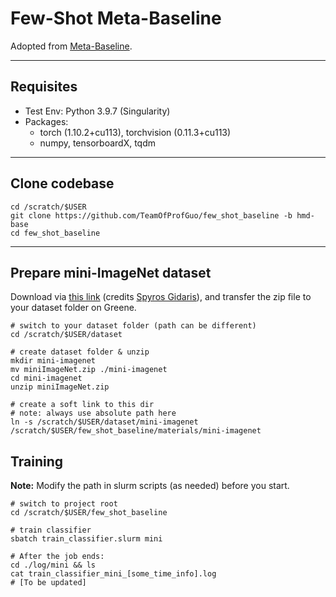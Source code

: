 # Few-Shot Meta-Baseline

Adopted from <a href="https://github.com/yinboc/few-shot-meta-baseline" target="_blank">Meta-Baseline</a>.

---

## Requisites
- Test Env: Python 3.9.7 (Singularity)
- Packages:
    - torch (1.10.2+cu113), torchvision (0.11.3+cu113)
    - numpy, tensorboardX, tqdm

---

## Clone codebase
```
cd /scratch/$USER
git clone https://github.com/TeamOfProfGuo/few_shot_baseline -b hmd-base
cd few_shot_baseline
```

---

## Prepare mini-ImageNet dataset

Download via <a href="https://drive.google.com/file/d/1fJAK5WZTjerW7EWHHQAR9pRJVNg1T1Y7/view?usp=sharing" target="_blank">this link</a> (credits <a href="https://github.com/gidariss/FewShotWithoutForgetting" target="_blank">Spyros Gidaris</a>), and transfer the zip file to your dataset folder on Greene.
```
# switch to your dataset folder (path can be different)
cd /scratch/$USER/dataset

# create dataset folder & unzip
mkdir mini-imagenet
mv miniImageNet.zip ./mini-imagenet
cd mini-imagenet
unzip miniImageNet.zip

# create a soft link to this dir
# note: always use absolute path here
ln -s /scratch/$USER/dataset/mini-imagenet /scratch/$USER/few_shot_baseline/materials/mini-imagenet
```

## Training
**Note:** Modify the path in slurm scripts (as needed) before you start.
```
# switch to project root
cd /scratch/$USER/few_shot_baseline

# train classifier
sbatch train_classifier.slurm mini

# After the job ends:
cd ./log/mini && ls
cat train_classifier_mini_[some_time_info].log
# [To be updated]
```
